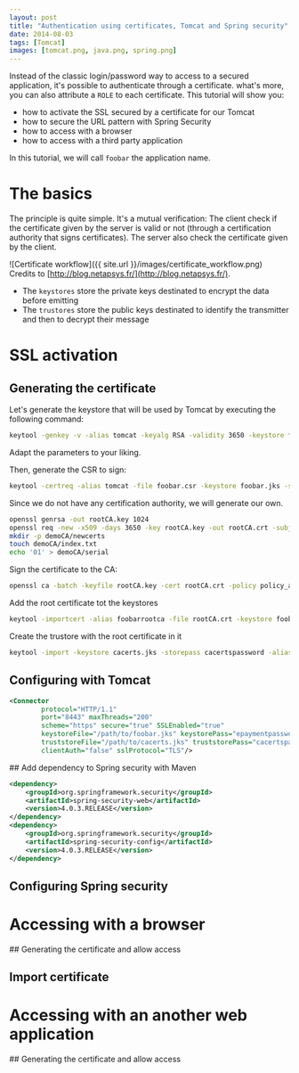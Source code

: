 ```yaml
---
layout: post
title: "Authentication using certificates, Tomcat and Spring security"
date: 2014-08-03
tags: [Tomcat]
images: [tomcat.png, java.png, spring.png]
---
```


Instead of the classic login/password way to access to a secured application, it's possible to authenticate through a certificate.
what's more, you can also attribute a `ROLE` to each certificate.
This tutorial will show you:
* how to activate the SSL secured by a certificate for our Tomcat
* how to secure the URL pattern with Spring Security
* how to access with a browser
* how to access with a third party application

In this tutorial, we will call `foobar` the application name.

# The basics

The principle is quite simple. It's a mutual verification:
The client check if the certificate given by the server is valid or not (through a certification authority that signs certificates).
The server also check the certificate given by the client.

![Certificate workflow]({{ site.url }}/images/certificate_workflow.png)
Credits to [http://blog.netapsys.fr/](http://blog.netapsys.fr/).

* The `keystores` store the private keys destinated to encrypt the data before emitting
* The `trustores` store the public keys destinated to identify the transmitter and then to decrypt their message

# SSL activation

## Generating the certificate

Let's generate the keystore that will be used by Tomcat by executing the following command:

```bash
keytool -genkey -v -alias tomcat -keyalg RSA -validity 3650 -keystore foobar.jks -dname "CN=foobar.local.fr, OU=Integration, O=foobar, L=Paris, ST=IDF, C=FR" -storepass foobarpwd -keypass foobarpwd
```
Adapt the parameters to your liking.

Then, generate the CSR to sign:

```bash
keytool -certreq -alias tomcat -file foobar.csr -keystore foobar.jks -storepass foobarpwd
```

Since we do not have any certification authority, we will generate our own.

```bash
openssl genrsa -out rootCA.key 1024
openssl req -new -x509 -days 3650 -key rootCA.key -out rootCA.crt -subj "/C=FR/ST=IDF/L=Paris/O=oodrive/OU=Integration/CN=local.fr"
mkdir -p demoCA/newcerts
touch demoCA/index.txt
echo '01' > demoCA/serial
```

Sign the certificate to the CA:

```bash
openssl ca -batch -keyfile rootCA.key -cert rootCA.crt -policy policy_anything -out localhost.crt -infiles foobar.csr
```

Add the root certificate tot the keystores

```bash
keytool -importcert -alias foobarrootca -file rootCA.crt -keystore foobar.jks -storepass foobarpwd -noprompt
```

Create the trustore with the root certificate in it

```bash
keytool -import -keystore cacerts.jks -storepass cacertspassword -alias rootca -file rootCA.crt -noprompt
```

## Configuring with Tomcat

```xml
<Connector
        protocol="HTTP/1.1"
        port="8443" maxThreads="200"
        scheme="https" secure="true" SSLEnabled="true"
        keystoreFile="/path/to/foobar.jks" keystorePass="epaymentpassword"
        truststoreFile="/path/to/cacerts.jks" truststorePass="cacertspassword"
        clientAuth="false" sslProtocol="TLS"/>
```

## Add dependency to Spring security with Maven

```xml
<dependency>
    <groupId>org.springframework.security</groupId>
    <artifactId>spring-security-web</artifactId>
	<version>4.0.3.RELEASE</version>
</dependency>
<dependency>
    <groupId>org.springframework.security</groupId>
    <artifactId>spring-security-config</artifactId>
	<version>4.0.3.RELEASE</version>
</dependency>
```

## Configuring Spring security

# Accessing with a browser

## Generating the certificate and allow access

## Import certificate

# Accessing with an another web application

## Generating the certificate and allow access
